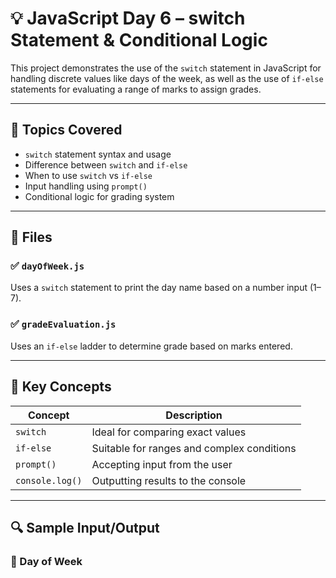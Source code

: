 # 💡 JavaScript Day 6 – switch Statement & Conditional Logic

This project demonstrates the use of the `switch` statement in JavaScript for handling discrete values like days of the week, as well as the use of `if-else` statements for evaluating a range of marks to assign grades.

---

## 📌 Topics Covered

- `switch` statement syntax and usage
- Difference between `switch` and `if-else`
- When to use `switch` vs `if-else`
- Input handling using `prompt()`
- Conditional logic for grading system

---

## 📁 Files

### ✅ `dayOfWeek.js`
Uses a `switch` statement to print the day name based on a number input (1–7).

### ✅ `gradeEvaluation.js`
Uses an `if-else` ladder to determine grade based on marks entered.

---

## 🧠 Key Concepts

| Concept         | Description |
|----------------|-------------|
| `switch`        | Ideal for comparing exact values |
| `if-else`       | Suitable for ranges and complex conditions |
| `prompt()`      | Accepting input from the user |
| `console.log()` | Outputting results to the console |

---

## 🔍 Sample Input/Output

### 🔹 Day of Week
